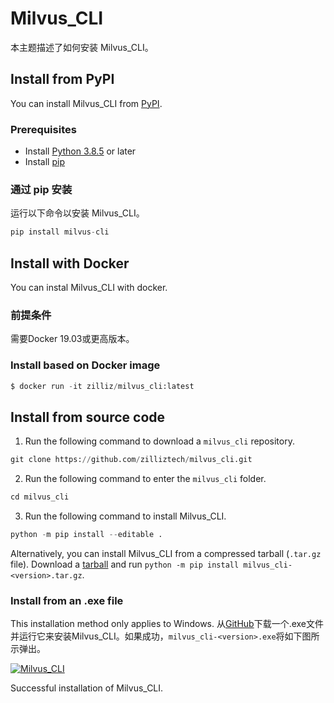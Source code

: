 
Milvus_CLI
===

本主题描述了如何安装 Milvus_CLI。

Install from PyPI
-----------------

You can install Milvus_CLI from [PyPI](https://pypi.org/project/milvus-cli/).

### Prerequisites

* Install [Python 3.8.5](https://www.python.org/downloads/release/python-385/) or later
* Install [pip](https://pip.pypa.io/en/stable/installation/)

### 通过 pip 安装

运行以下命令以安装 Milvus_CLI。

```python
pip install milvus-cli

```

Install with Docker
-------------------

You can instal Milvus_CLI with docker.

### 前提条件

需要Docker 19.03或更高版本。

### Install based on Docker image

```python
$ docker run -it zilliz/milvus_cli:latest

```

Install from source code
------------------------

1. Run the following command to download a `milvus_cli` repository.

```python
git clone https://github.com/zilliztech/milvus_cli.git

```

2. Run the following command to enter the `milvus_cli` folder.

```python
cd milvus_cli

```

3. Run the following command to install Milvus_CLI.

```python
python -m pip install --editable .

```

Alternatively, you can install Milvus_CLI from a compressed tarball (`.tar.gz` file). Download a [tarball](https://github.com/zilliztech/milvus_cli/releases) and run `python -m pip install milvus_cli-<version>.tar.gz`.

### Install from an .exe file

 This installation method only applies to Windows. 
从[GitHub](https://github.com/zilliztech/milvus_cli/releases)下载一个.exe文件并运行它来安装Milvus_CLI。如果成功，`milvus_cli-<version>.exe`将如下图所示弹出。

[![Milvus_CLI](https://milvus.io/static/1d3bb27ed7d7cdf6f670d8d41f3c669a/1263b/milvus_cli_exe.png "Successful installation of Milvus_CLI.")](https://milvus.io/static/1d3bb27ed7d7cdf6f670d8d41f3c669a/20bbc/milvus_cli_exe.png)

Successful installation of Milvus_CLI.

